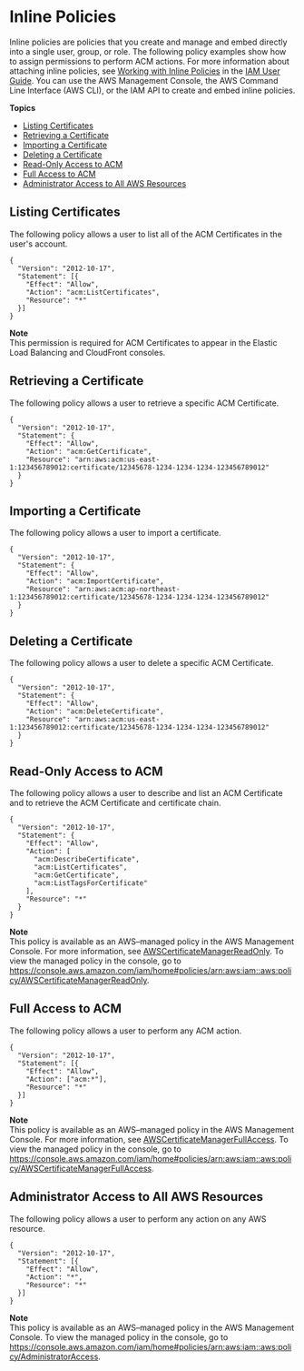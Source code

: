# Inline Policies<a name="authen-inlinepolicies"></a>

 Inline policies are policies that you create and manage and embed directly into a single user, group, or role\. The following policy examples show how to assign permissions to perform ACM actions\. For more information about attaching inline policies, see [Working with Inline Policies](http://docs.aws.amazon.com/IAM/latest/UserGuide/access_policies_inline-using.html) in the [IAM User Guide](http://docs.aws.amazon.com/IAM/latest/UserGuide/)\. You can use the AWS Management Console, the AWS Command Line Interface \(AWS CLI\), or the IAM API to create and embed inline policies\. 

**Topics**
+ [Listing Certificates](#policy-list-certificates)
+ [Retrieving a Certificate](#policy-retrieve-certificates)
+ [Importing a Certificate](#policy-import-certificate)
+ [Deleting a Certificate](#policy-delete-certificates)
+ [Read\-Only Access to ACM](#policy-acm-read-only)
+ [Full Access to ACM](#policy-acm-full-access)
+ [Administrator Access to All AWS Resources](#policy-aws-administrator)

## Listing Certificates<a name="policy-list-certificates"></a>

 The following policy allows a user to list all of the ACM Certificates in the user's account\. 

```
{
  "Version": "2012-10-17",
  "Statement": [{
    "Effect": "Allow",
    "Action": "acm:ListCertificates",
    "Resource": "*"
  }]
}
```

**Note**  
 This permission is required for ACM Certificates to appear in the Elastic Load Balancing and CloudFront consoles\. 

## Retrieving a Certificate<a name="policy-retrieve-certificates"></a>

 The following policy allows a user to retrieve a specific ACM Certificate\. 

```
{
  "Version": "2012-10-17",
  "Statement": {
    "Effect": "Allow",
    "Action": "acm:GetCertificate",
    "Resource": "arn:aws:acm:us-east-1:123456789012:certificate/12345678-1234-1234-1234-123456789012"
  }
}
```

## Importing a Certificate<a name="policy-import-certificate"></a>

The following policy allows a user to import a certificate\. 

```
{
  "Version": "2012-10-17",
  "Statement": {
    "Effect": "Allow",
    "Action": "acm:ImportCertificate",
    "Resource": "arn:aws:acm:ap-northeast-1:123456789012:certificate/12345678-1234-1234-1234-123456789012"
  }
}
```

## Deleting a Certificate<a name="policy-delete-certificates"></a>

 The following policy allows a user to delete a specific ACM Certificate\. 

```
{
  "Version": "2012-10-17",
  "Statement": {
    "Effect": "Allow",
    "Action": "acm:DeleteCertificate",
    "Resource": "arn:aws:acm:us-east-1:123456789012:certificate/12345678-1234-1234-1234-123456789012"
  }
}
```

## Read\-Only Access to ACM<a name="policy-acm-read-only"></a>

 The following policy allows a user to describe and list an ACM Certificate and to retrieve the ACM Certificate and certificate chain\. 

```
{
  "Version": "2012-10-17",
  "Statement": {
    "Effect": "Allow",
    "Action": [
      "acm:DescribeCertificate",
      "acm:ListCertificates",
      "acm:GetCertificate",
      "acm:ListTagsForCertificate"
    ],
    "Resource": "*"
  }
}
```

**Note**  
This policy is available as an AWS–managed policy in the AWS Management Console\. For more information, see [AWSCertificateManagerReadOnly](authen-awsmanagedpolicies.md#acm-read-only-managed-policy)\. To view the managed policy in the console, go to [https://console\.aws\.amazon\.com/iam/home\#policies/arn:aws:iam::aws:policy/AWSCertificateManagerReadOnly](https://console.aws.amazon.com/iam/home#policies/arn:aws:iam::aws:policy/AWSCertificateManagerReadOnly)\. 

## Full Access to ACM<a name="policy-acm-full-access"></a>

 The following policy allows a user to perform any ACM action\. 

```
{
  "Version": "2012-10-17",
  "Statement": [{
    "Effect": "Allow",
    "Action": ["acm:*"],
    "Resource": "*"
  }]
}
```

**Note**  
 This policy is available as an AWS–managed policy in the AWS Management Console\. For more information, see [AWSCertificateManagerFullAccess](authen-awsmanagedpolicies.md#acm-full-access-managed-policy)\. To view the managed policy in the console, go to [https://console\.aws\.amazon\.com/iam/home\#policies/arn:aws:iam::aws:policy/AWSCertificateManagerFullAccess](https://console.aws.amazon.com/iam/home#policies/arn:aws:iam::aws:policy/AWSCertificateManagerFullAccess)\. 

## Administrator Access to All AWS Resources<a name="policy-aws-administrator"></a>

 The following policy allows a user to perform any action on any AWS resource\. 

```
{
  "Version": "2012-10-17",
  "Statement": [{
    "Effect": "Allow",
    "Action": "*",
    "Resource": "*"
  }]
}
```

**Note**  
This policy is available as an AWS–managed policy in the AWS Management Console\. To view the managed policy in the console, go to [https://console\.aws\.amazon\.com/iam/home\#policies/arn:aws:iam::aws:policy/AdministratorAccess](https://console.aws.amazon.com/iam/home#policies/arn:aws:iam::aws:policy/AdministratorAccess)\. 
